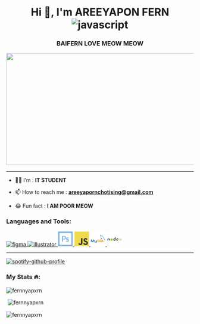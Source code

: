 <h1 align="center">Hi 👋, I'm AREEYAPON FERN <img src="https://cdn-icons-png.flaticon.com/512/763/763704.png" alt="javascript" width="30" height="30"/></h1>
<h3 align="center">BAIFERN LOVE MEOW MEOW</h3>

<div id="header" align="center">
  <img src= "https://i.pinimg.com/originals/83/b8/09/83b809857acd41a7bad4935b4734f9fc.gif" width ="1000" height="300"/>
</div>

---

- 👩‍💻 I’m  : **IT STUDENT**

- 📫 How to reach me : **areeyapornchotising@gmail.com**

- 😂 Fun fact : **I AM POOR MEOW**

<h3 align="left">Languages and Tools:</h3>
<p align="left"> <a href="https://www.figma.com/" target="_blank" rel="noreferrer"> 
  
  <img src="https://www.vectorlogo.zone/logos/figma/figma-icon.svg" alt="figma" width="40" height="40"/> </a> 
  <a href="https://www.adobe.com/in/products/illustrator.html" target="_blank" rel="noreferrer"> 
  <img src="https://www.vectorlogo.zone/logos/adobe_illustrator/adobe_illustrator-icon.svg" alt="illustrator" width="40" height="40"/> </a> 
  <a href="https://developer.mozilla.org/en-US/docs/Web/JavaScript" target="_blank" rel="noreferrer">
  <img src="https://raw.githubusercontent.com/devicons/devicon/master/icons/photoshop/photoshop-line.svg" alt="photoshop" width="40" height="40"/> </a> 
  <a href="https://www.photoshop.com/en" target="_blank" rel="noreferrer"> 
  <img src="https://raw.githubusercontent.com/devicons/devicon/master/icons/javascript/javascript-original.svg" alt="javascript" width="40" height="40"/> </a> 
  <a href="https://www.mysql.com/" target="_blank" rel="noreferrer"> 
  <img src="https://raw.githubusercontent.com/devicons/devicon/master/icons/mysql/mysql-original-wordmark.svg" alt="mysql" width="40" height="40"/> </a> 
  <a href="https://nodejs.org" target="_blank" rel="noreferrer"> 
  <img src="https://raw.githubusercontent.com/devicons/devicon/master/icons/nodejs/nodejs-original-wordmark.svg" alt="nodejs" width="40" height="40"/> </a> 

</p>

---
[![spotify-github-profile](https://spotify-github-profile.vercel.app/api/view?uid=3152xyofupfatrqg3oey4xxvlqau&cover_image=true&theme=natemoo-re&show_offline=false&background_color=000000&bar_color=53b14f&bar_color_cover=false)](https://github.com/kittinan/spotify-github-profile)

<h3>My Stats 🔥:</h3>
<p><img align="center" src="https://github-readme-stats.vercel.app/api/top-langs?username=fernnyapxrn&show_icons=true&locale=en&layout=compact&theme=synthwave" alt="fernnyapxrn" /></p>

<p>&nbsp;<img align="center" src="https://github-readme-stats.vercel.app/api?username=fernnyapxrn&show_icons=true&locale=en&theme=radical" alt="fernnyapxrn" /></p>

<p><img align="center" src="https://github-readme-streak-stats.herokuapp.com/?user=fernnyapxrn&&theme=synthwave" alt="fernnyapxrn" /></p>
